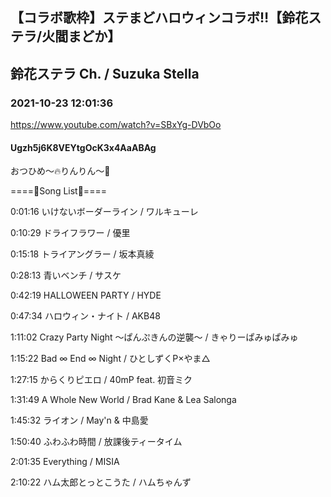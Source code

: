 ## 【コラボ歌枠】ステまどハロウィンコラボ‼︎【鈴花ステラ/火閻まどか】
## 鈴花ステラ Ch. / Suzuka Stella
### 2021-10-23 12:01:36
https://www.youtube.com/watch?v=SBxYg-DVbOo
#### Ugzh5j6K8VEYtgOcK3x4AaABAg
おつひめ～🔥りんりん～🔔

====🔔Song List🐧====

0:01:16 いけないボーダーライン / ワルキューレ

0:10:29 ドライフラワー / 優里

0:15:18 トライアングラー / 坂本真綾

0:28:13 青いベンチ / サスケ

0:42:19 HALLOWEEN PARTY / HYDE

0:47:34 ハロウィン・ナイト / AKB48

1:11:02 Crazy Party Night 〜ぱんぷきんの逆襲〜 / きゃりーぱみゅぱみゅ

1:15:22 Bad ∞ End ∞ Night / ひとしずくP×やま△

1:27:15 からくりピエロ / 40mP feat. 初音ミク

1:31:49 A Whole New World / Brad Kane & Lea Salonga

1:45:32 ライオン / May'n & 中島愛

1:50:40 ふわふわ時間 / 放課後ティータイム

2:01:35 Everything / MISIA

2:10:22 ハム太郎とっとこうた / ハムちゃんず


